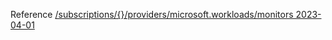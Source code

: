 Reference [/subscriptions/{}/providers/microsoft.workloads/monitors 2023-04-01](/Resources/mgmt-plane/L3N1YnNjcmlwdGlvbnMve30vcHJvdmlkZXJzL21pY3Jvc29mdC53b3JrbG9hZHMvbW9uaXRvcnM=/2023-04-01.xml)
